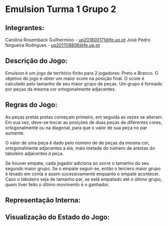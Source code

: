 # Emulsion Turma 1 Grupo 2

## Integrantes:
Carolina Rosemback Guilhermino - up201800171@fe.up.pt
José Pedro Nogueira Rodrigues - up201708806@fe.up.pt

## Descrição do Jogo:
Emulsion é um jogo de território finito para 2 jogadores: Preto e Branco. O objetivo do jogo é obter um maior score na posição final. O score é calculado pelo tamanho de seu maior grupo de peças.
Um grupo é formado por peças da mesma cor ortogonalmente adjacentes.

## Regras do Jogo:
As peças pretas pretas começam primeiro, em seguida as vezes se alteram. Em sua vez, deve-se trocar as posições de duas peças de diferentes cores, ortogonalmente ou na diagonal, para que o valor de sua peça no par aumente. 

O valor de uma peça é dado pelo número de de peças da mesma cor, ortogonalmente adjacentes a ela, mais metade do número de arestas do tabuleiro adjacentes à peça.

Se houver empate, cada jogador adiciona ao socre o tamanho do seu segundo maior grupo. Se o empate seguir-se, então o terciero maior grupo é levado em conta e assim sucessivamente enquanto o empate acontecer. Caso o tabuleiro seja de tamanho par, se está empatado até o último grupo, quem tiver feito o último movimento é o ganhador.

## Representação Interna:

## Visualização do Estado do Jogo:
